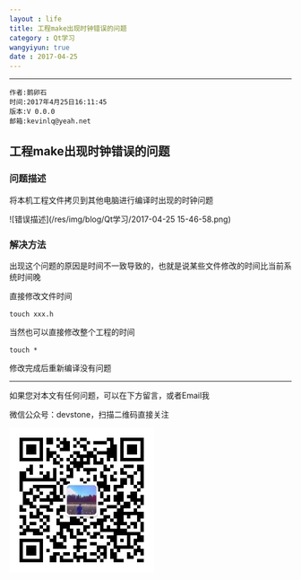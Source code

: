 ```yaml
---
layout : life
title: 工程make出现时钟错误的问题
category : Qt学习
wangyiyun: true
date : 2017-04-25
---
```


******

    作者:鹅卵石
    时间:2017年4月25日16:11:45
    版本:V 0.0.0
    邮箱:kevinlq@yeah.net

<!-- more -->

##  工程make出现时钟错误的问题

### 问题描述
将本机工程文件拷贝到其他电脑进行编译时出现的时钟问题

![错误描述](/res/img/blog/Qt学习/2017-04-25 15-46-58.png)

### 解决方法

出现这个问题的原因是时间不一致导致的，也就是说某些文件修改的时间比当前系统时间晚

直接修改文件时间
```
touch xxx.h
```

当然也可以直接修改整个工程的时间
```
touch *
```

修改完成后重新编译没有问题

---

如果您对本文有任何问题，可以在下方留言，或者Email我 

微信公众号：devstone，扫描二维码直接关注

![](/res/img/blog/qrcode_for_devstone.jpg)